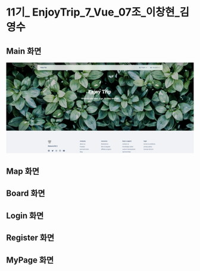 # 11기_ EnjoyTrip_7_Vue_07조_이창현_김영수



## Main 화면
![image_main.png](./capture/image_main.png)

## Map 화면


## Board 화면

## Login 화면

## Register 화면


## MyPage 화면

